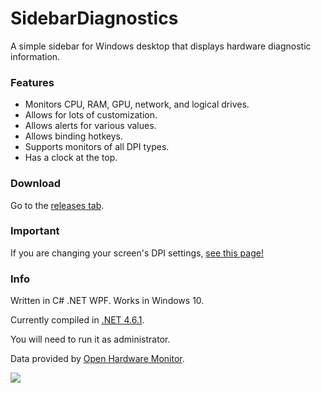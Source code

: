 # SidebarDiagnostics

A simple sidebar for Windows desktop that displays hardware diagnostic information.

### Features
* Monitors CPU, RAM, GPU, network, and logical drives.
* Allows for lots of customization.
* Allows alerts for various values.
* Allows binding hotkeys.
* Supports monitors of all DPI types.
* Has a clock at the top.

### Download

Go to the <a target="_blank" href="https://github.com/ArcadeRenegade/SidebarDiagnostics/releases">releases tab</a>.

### Important

If you are changing your screen's DPI settings, <a target="_blank" href="http://arcaderenegade.github.io/SidebarDiagnostics">see this page!</a>

### Info

Written in C# .NET WPF. Works in Windows 10.

Currently compiled in <a href="https://www.microsoft.com/en-us/download/details.aspx?id=49981">.NET 4.6.1</a>.

You will need to run it as administrator.

Data provided by <a href="http://openhardwaremonitor.org/">Open Hardware Monitor</a>.

<img src="http://i.imgur.com/BgG7mFP.png" />
